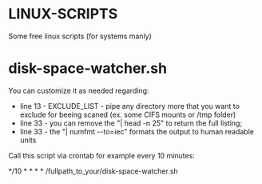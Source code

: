 # LINUX-SCRIPTS
Some free linux scripts (for systems manly)



# disk-space-watcher.sh

You can customize it as needed regarding:

  - line 13 - EXCLUDE_LIST - pipe any directory more that you want to exclude for beeing scaned (ex. some CIFS mounts or /tmp folder)
  - line 33 - you can remove the "| head -n 25" to return the full listing;
  - line 33 - the "| numfmt --to=iec" formats the output to human readable units

Call this script via crontab for example every 10 minutes:

  */10 * * * * /fullpath_to_your/disk-space-watcher.sh

